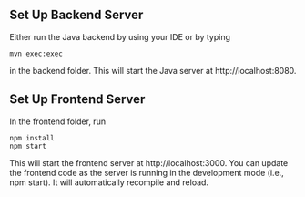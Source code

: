 ## Set Up Backend Server ##
Either run the Java backend by using your IDE or by typing 

```
mvn exec:exec
```
in the backend folder. This will start the Java server at http://localhost:8080.

## Set Up Frontend Server ##
In the frontend folder, run

```
npm install
npm start
```

This will start the frontend server at http://localhost:3000. You can update the frontend code as the server is running in the development mode (i.e., npm start). It will automatically recompile and reload.
